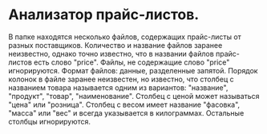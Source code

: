 Анализатор прайс-листов.
========================



В папке находятся несколько файлов, содержащих прайс-листы от разных поставщиков.
Количество и название файлов заранее неизвестно, однако точно известно, что в названии файлов прайс-листов есть слово "price".
Файлы, не содержащие слово "price" игнорируются.
Формат файлов: данные, разделенные запятой.
Порядок колонок в файле заранее неизвестен, но известно, что столбец с названием товара называется одним из вариантов: "название", "продукт", "товар", "наименование".
Столбец с ценой может называться "цена" или "розница".
Столбец с весом имеет название "фасовка", "масса" или "вес" и всегда указывается в килограммах.
Остальные столбцы игнорируются.
